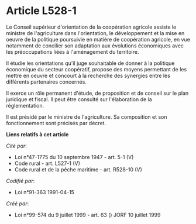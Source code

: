 # Article L528-1

Le Conseil supérieur d'orientation de la coopération agricole assiste le ministre de l'agriculture dans l'orientation, le
développement et la mise en oeuvre de la politique poursuivie en matière de coopération agricole, en vue notamment de
concilier son adaptation aux évolutions économiques avec les préoccupations liées à l'aménagement du territoire.

Il étudie les orientations qu'il juge souhaitable de donner à la politique économique du secteur coopératif, propose des
moyens permettant de les mettre en oeuvre et concourt à la recherche des synergies entre les différents partenaires
concernés.

Il exerce un rôle permanent d'étude, de proposition et de conseil sur le plan juridique et fiscal. Il peut être consulté sur
l'élaboration de la réglementation.

Il est présidé par le ministre de l'agriculture. Sa composition et son fonctionnement sont précisés par décret.

**Liens relatifs à cet article**

_Cité par_:

  - Loi n°47-1775 du 10 septembre 1947 - art. 5-1 (V)
  - Code rural - art. L527-1 (V)
  - Code rural et de la pêche maritime - art. R528-10 (V)

_Codifié par_:

  - Loi n°91-363 1991-04-15

_Créé par_:

  - Loi n°99-574 du 9 juillet 1999 - art. 63 () JORF 10 juillet 1999
